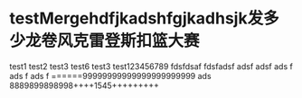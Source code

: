 # testMergehdfjkadshfgjkadhsjk发多少龙卷风克雷登斯扣篮大赛
test1
test2
test3
test6
test3
test123456789
fdsfdsaf
fdsfadsf
adsf
adsf
ads
f
ads
f
ads
f
======99999999999999999999999
ads
8889899898998++++1545+++++++++